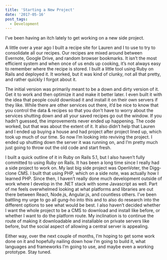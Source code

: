 ```yaml
---
title: 'Starting a New Project'
date: '2017-05-16'
post_tags:
  - Development
---
```


I've been having an itch lately to get working on a new side project.
<!-- excerpt -->

A little over a year ago I built a recipe site for Lauren and I to use to try to consolidate all our recipes. Our recipes are mixed around between Evernote, Google Drive, and random browser bookmarks. It isn’t the most efficient system and when once of us ends up cooking, it’s not always easy to remember where the recipe is stored. I built a little tool using Ruby on Rails and deployed it. It worked, but it was kind of clunky, not all that pretty, and rather quickly I forgot about it.

The initial version was primarily meant to be a down and dirty version of it. Get it to work and then optimize it and make it better later. I even built it with the idea that people could download it and install it on their own servers if they like. While there are other services out there, it’d be nice to know that you control the data &amp; recipes so that you don’t have to worry about the services shutting down and all your saved recipes go out the window. If you hadn’t guessed, the improvements never ended up happening. The code worked, but that was about the extent of it. It also didn’t help that Lauren and I ended up buying a house and had project after project lined up, which took up much of our time. So now I’m looking into reviving the project. I ended up shutting down the server it was running on, and I’m pretty much just going to throw out the old code and start fresh.

I built a quick outline of it in Ruby on Rails 5.1, but I also haven’t fully committed to using Ruby on Rails. It has been a long time since I really had a side project to work on. My last big side project was OpenVoter, the Digg-clone CMS. I built that using PHP, which on a side note, was actually how I learned PHP. Since then, I haven’t really done much development outside of work where I develop in the .NET stack with some Javascript as well. Part of me feels overwhelmed looking at what platforms and libraries are out there between React, Node.js, Angular.js, and countless others. I’ve been battling my urge to go all gung-ho into this and to also do research into the different options to see what would be best. I also haven’t decided whether I want the whole project to be a CMS to download and install like before, or whether I want to do the platform route. My inclination is to continue the route of making it downloadable and installable on private servers like before, but the social aspect of allowing a central server is appealing.

Either way, over the next couple of months, I’m hoping to get some work done on it and hopefully nailing down how I’m going to build it, what languages and frameworks I’m going to use, and maybe even a working prototype. Stay tuned.
